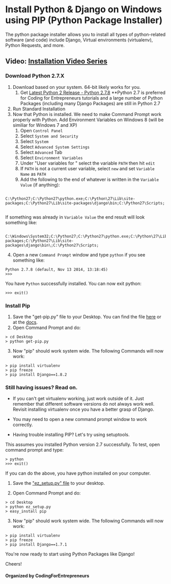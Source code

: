 # Install Python & Django on Windows using PIP (Python Package Installer)
The python package installer allows you to install all types of python-related software (and code) include Django, Virtual environments (virtualenv), Python Requests, and more.

## Video: [Installation Video Series](https://codingforentrepreneurs.com/projects/start-with-windows/)

### Download Python 2.7.X
1. Download based on your system. 64-bit likely works for you. 
	1. Get [Latest Python 2 Release - Python 2.7.8](https://www.python.org/downloads/release/python-278/) **Python 2.7 is preferred for Coding for Entrepreneurs tutorials and a large number of Python Packages (including many Django Packages) are still in Python 2.7
2. Run Standard Installation
3. Now that Python is installed. We need to make Command Prompt work properly with Python. Add Environment Variables on Windows 8 (will be similiar for Windows 7 and XP)
 	1. Open `Control Panel`
 	2. Select `System and Security`
 	3. Select `System` 
 	4. Select `Advanced System Settings`
 	5. Select `Advanced` Tab
 	6. Select `Environment Variables`
 	7. Under "User variables for <username>" select the variable `PATH` then hit `edit`
 	8. If `PATH` is not a current user variable, select `new` and set `Variable Name` as `PATH`
 	9. Add the following to the end of whatever is written in the `Variable Value` (if anything):

```

C:\Python27;C:\Python27\python.exe;C:\Python\27\Lib\site-packages;C:\Python27\Lib\site-packages\django\bin;C:\Python27\Scripts;


```

If something was already in `Variable Value` the end result will look something like:

```

C:\Windows\System32;C:\Python27;C:\Python27\python.exe;C:\Python\27\Lib\site-packages;C:\Python27\Lib\site-packages\django\bin\;C:\Python27\Scripts;

```



4. Open a new `Command Prompt` window and type `python` if you see something like:
```
Python 2.7.8 (default, Nov 13 2014, 13:18:45)
>>> 
``` 

You have `Python` successfully installed. You can now exit python:

```
>>> exit()
```

### Install Pip

1. Save the "get-pip.py" file to your Desktop. You can find the file [here](https://bootstrap.pypa.io/get-pip.py) or at the [docs](http://pip.readthedocs.org/).
2. Open Command Prompt and do:
```
> cd Desktop
> python get-pip.py
```

3. Now "pip" should work system wide. The following Commands will now work:
```
> pip install virtualenv
> pip freeze
> pip install Django==1.8.2
```





### Still having issues? Read on.

- If you can't get virtualenv working, just work outside of it. Just remember that different software versions do not always work well. Revisit installing virtualenv once you have a better grasp of Django.

- You may need to open a new command prompt window to work correctly.

- Having trouble installing PIP? Let's try using setuptools. 

This assumes you installed Python version 2.7 successfully. To test, open command prompt and type:

```
> python	 
>>> exit() 
```

If you can do the above, you have python installed on your computer. 


1. Save the ["ez_setup.py" file](https://bootstrap.pypa.io/ez_setup.py) to your desktop. 

2. Open Command Prompt and do:
```
> cd Desktop
> python ez_setup.py
> easy_install pip
```

3. Now "pip" should work system wide. The following Commands will now work:
```
> pip install virtualenv
> pip freeze
> pip install Django==1.7.1
```


You're now ready to start using Python Packages like Django!



Cheers!


#### Organized by CodingForEntrepreneurs
